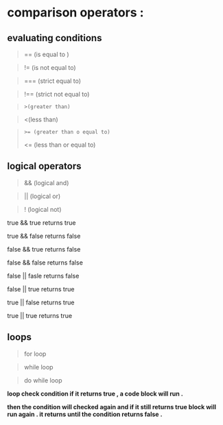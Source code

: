 # comparison operators :
## evaluating conditions
 > == (is equal to )

 > != (is not equal to)

 > === (strict equal to)

 > !== (strict not equal to)

 >     >(greater than)

 > <(less than)

 >     >= (greater than o equal to)
 > <= (less than or equal to)


## logical operators

 > && (logical and)

 > || (logical or)

 > ! (logical not)

 true && true returns true

 true && false returns false

 false && true returns false

 false && false returns false

 false || fasle returns false

 false || true returns true

 true || false returns true

 true || true  returns true
 ## loops
  > for loop

  > while loop

  > do while loop

**loop check condition if it returns true , a code block will run .**

**then the condition will checked again and if it still returns true block will run again . it returns until the condition returns false .**